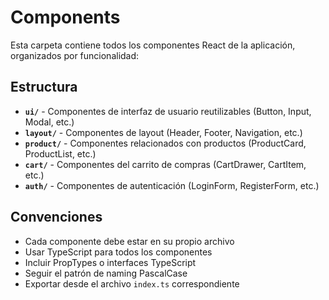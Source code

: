 # Components

Esta carpeta contiene todos los componentes React de la aplicación, organizados por funcionalidad:

## Estructura

- **`ui/`** - Componentes de interfaz de usuario reutilizables (Button, Input, Modal, etc.)
- **`layout/`** - Componentes de layout (Header, Footer, Navigation, etc.)
- **`product/`** - Componentes relacionados con productos (ProductCard, ProductList, etc.)
- **`cart/`** - Componentes del carrito de compras (CartDrawer, CartItem, etc.)
- **`auth/`** - Componentes de autenticación (LoginForm, RegisterForm, etc.)

## Convenciones

- Cada componente debe estar en su propio archivo
- Usar TypeScript para todos los componentes
- Incluir PropTypes o interfaces TypeScript
- Seguir el patrón de naming PascalCase
- Exportar desde el archivo `index.ts` correspondiente
